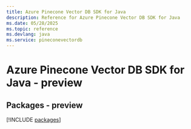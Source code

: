 ```yaml
---
title: Azure Pinecone Vector DB SDK for Java
description: Reference for Azure Pinecone Vector DB SDK for Java
ms.date: 05/28/2025
ms.topic: reference
ms.devlang: java
ms.service: pineconevectordb
---
```

# Azure Pinecone Vector DB SDK for Java - preview
## Packages - preview
[!INCLUDE [packages](pinecone-vector-db-index.md)]